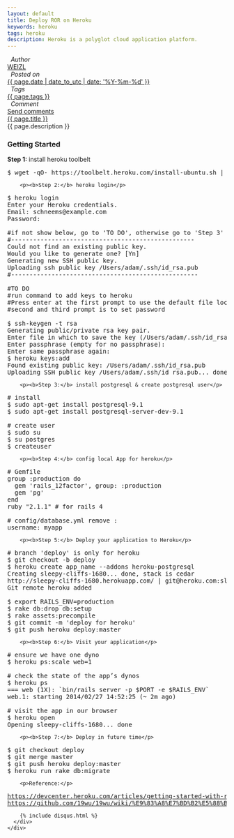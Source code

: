 ```yaml
---
layout: default 
title: Deploy ROR on Heroku 
keywords: heroku 
tags: heroku 
description: Heroku is a polyglot cloud application platform.
---
```

<div class="article-container">
  <div class="blog-info blog-margin-bottom"> 
    <div class="blog-item-head">
      <div class="blog-item-pencil">
        <i class="fa fa-file-text fa-2x"></i>
      </div>
      <div class="blog-item-author">
        <i class="fa fa-user">&nbsp;&nbsp;Author</i>
        <div class="author-link">
          <a href="/">WEIZL</a>
        </div> 
      </div>
      <div class="blog-item-clock">
        <i class="fa fa-clock-o">&nbsp;&nbsp;Posted on</i>
        <div class="clock-link">
          <a href="/">{{ page.date | date_to_utc | date: '%Y-%m-%d' }}</a>
        </div> 
      </div>
      <div class="blog-item-tags">
        <i class="fa fa-tags">&nbsp;&nbsp;Tags</i>
        <div class="tag-link">
          <a href="/">{{ page.tags }}</a>
        </div> 
      </div>
      <div class="blog-item-comment">
        <i class="fa fa-comment">&nbsp;&nbsp;Comment</i>
        <div class="comment-link">
          <a href="/">Send comments</a>
        </div> 
      </div>
    </div>
    <div class="blog-item-info blog-padding-bottom">
      <div class="blog-item-title"><a href="{{ page.url }}">{{ page.title }}</a></div>
      <div class="blog-item-description">
        {{ page.description }}
      </div>
      <div class="blog-item-content">
        <h3>Getting Started</h3>
        <p><b>Step 1:</b> install heroku toolbelt</p>

<pre>
$ wget -qO- https://toolbelt.heroku.com/install-ubuntu.sh | sh
</pre>

        <p><b>Step 2:</b> heroku login</p>
<pre>
$ heroku login
Enter your Heroku credentials.
Email: schneems@example.com
Password:

#if not show below, go to 'TO DO', otherwise go to 'Step 3' 
#--------------------------------------------------
Could not find an existing public key.
Would you like to generate one? [Yn]
Generating new SSH public key.
Uploading ssh public key /Users/adam/.ssh/id_rsa.pub
#---------------------------------------------------

#TO DO
#run command to add keys to heroku 
#Press enter at the first prompt to use the default file location
#second and third prompt is to set password

$ ssh-keygen -t rsa
Generating public/private rsa key pair.
Enter file in which to save the key (/Users/adam/.ssh/id_rsa):
Enter passphrase (empty for no passphrase):
Enter same passphrase again:
$ heroku keys:add
Found existing public key: /Users/adam/.ssh/id_rsa.pub
Uploading SSH public key /Users/adam/.ssh/id_rsa.pub... done
</pre>

        <p><b>Step 3:</b> install postgresql & create postgresql user</p>

<pre>
# install
$ sudo apt-get install postgresql-9.1  
$ sudo apt-get install postgresql-server-dev-9.1

# create user
$ sudo su
$ su postgres
$ createuser
</pre>

        <p><b>Step 4:</b> config local App for heroku</p>

<pre>
# Gemfile
group :production do
  gem 'rails_12factor', group: :production
  gem 'pg'
end
ruby "2.1.1" # for rails 4

# config/database.yml remove :
username: myapp
</pre>

        <p><b>Step 5:</b> Deploy your application to Heroku</p>

<pre>
# branch 'deploy' is only for heroku
$ git checkout -b deploy
$ heroku create app_name --addons heroku-postgresql
Creating sleepy-cliffs-1680... done, stack is cedar
http://sleepy-cliffs-1680.herokuapp.com/ | git@heroku.com:sleepy-cliffs-1680.git
Git remote heroku added

$ export RAILS_ENV=production
$ rake db:drop db:setup
$ rake assets:precompile
$ git commit -m 'deploy for heroku'
$ git push heroku deploy:master
</pre>

        <p><b>Step 6:</b> Visit your application</p>

<pre>
# ensure we have one dyno
$ heroku ps:scale web=1

# check the state of the app’s dynos
$ heroku ps
=== web (1X): `bin/rails server -p $PORT -e $RAILS_ENV`
web.1: starting 2014/02/27 14:52:25 (~ 2m ago)

# visit the app in our browser 
$ heroku open
Opening sleepy-cliffs-1680... done
</pre>

        <p><b>Step 7:</b> Deploy in future time</p>

<pre>
$ git checkout deploy
$ git merge master
$ git push heroku deploy:master
$ heroku run rake db:migrate
</pre>

        <p>Reference:</p> 
<pre>
<a href="https://devcenter.heroku.com/articles/getting-started-with-rails4#local-workstation-setup">https://devcenter.heroku.com/articles/getting-started-with-rails4#local-workstation-setup</a>
<a href="https://github.com/19wu/19wu/wiki/%E9%83%A8%E7%BD%B2%E5%88%B0-heroku#toc-rails4">https://github.com/19wu/19wu/wiki/%E9%83%A8%E7%BD%B2%E5%88%B0-heroku#toc-rails4</a>
</pre>

        {% include disqus.html %}
      </div>
    </div>
  </div>
</div>
